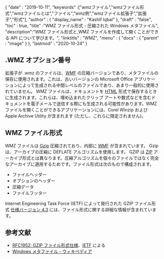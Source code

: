 {
  "date" : "2019-10-11",
  "keywords" :["wmzファイル","wmzファイル形式","wmzファイルとは","ファイル","wmz例","wmzファイル拡張子","拡張子","形式"],
  "author" : {
    "display_name" : "Kashif Iqbal"
},
  "draft" : "false",
  "toc" : true,
  "title" :"WMZ ファイル形式 - 圧縮された Windows メタファイル",
  "description":"WMZ ファイル形式と,WMZ ファイルを作成して開くことができる API について学びます。",
  "linktitle" : "WMZ",
  "menu" : {
    "docs" : {
      "parent" : "image"
}
},
  "lastmod" : "2020-10-24"
}

## .WMZ オプション番号

拡張子が .wmz のファイルは、[WMF](/image/wmf/) の圧縮バージョンであり、メタファイルの保存に使用されます。これは、古いバージョンの Microsoft Office アプリケーションによって生成される中間レベルのファイルであり、あまり一般的に使用されていません。 WMZ ファイルは、ドキュメントを [HTML](/web/html/) 形式で保存するときに生成されます。これらは、埋め込まれたクリップ アートや数式などを含むドキュメントを電子メールで送信する際にも生成される可能性があります。WMZ ファイルを開くことができるアプリケーションには、Corel Winzip および Apple Archive Utility が含まれます (ただし、これらに限定されません)。

## WMZ ファイル形式

WMZ ファイルは [Gzip](/compression/gz/) 圧縮されており、内部に [WMF](/image/wmf/) が含まれています。 Gzip は、アーカイブの圧縮に DEFLATE アルゴリズムを使用します。 GZIP は [ZIP](/compression/zip/) アーカイブ形式とは異なります。圧縮アルゴリズムを個々のファイルではなく完全なアーカイブに適用するためです。ファイル形式は次のもので構成されます。

* ファイルヘッダー
* オプションのヘッダー
* 圧縮データ
* ファイルフッター

Internet Engineering Task Force (IETF) によって発行された GZIP ファイル形式 [仕様バージョン 4.3](https://datatracker.ietf.org/doc/html/rfc1952) には、ファイル形式に関する詳細な情報が含まれています。

## 参考文献

* [RFC1952: GZIP ファイル形式仕様](https://datatracker.ietf.org/doc/html/rfc1952)、[IETF](https://www.ietf.org) による
* [Windows メタファイル - ウィキペディア](https://en.wikipedia.org/wiki/Windows_Metafile)

